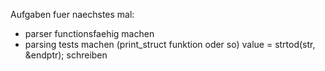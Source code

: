 Aufgaben fuer naechstes mal:
- parser functionsfaehig machen
- parsing tests machen (print_struct funktion oder so)
value = strtod(str, &endptr); schreiben

